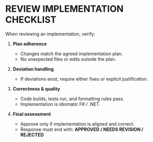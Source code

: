 # REVIEW IMPLEMENTATION CHECKLIST

When reviewing an implementation, verify:

1. **Plan adherence**  
   - Changes match the agreed implementation plan.  
   - No unexpected files or edits outside the plan.  

2. **Deviation handling**  
   - If deviations exist, require either fixes or explicit justification.  

3. **Correctness & quality**  
   - Code builds, tests run, and formatting rules pass.  
   - Implementation is idiomatic F# / .NET.  

4. **Final assessment**  
   - Approve only if implementation is aligned and correct.  
   - Response must end with: **APPROVED / NEEDS REVISION / REJECTED**  
